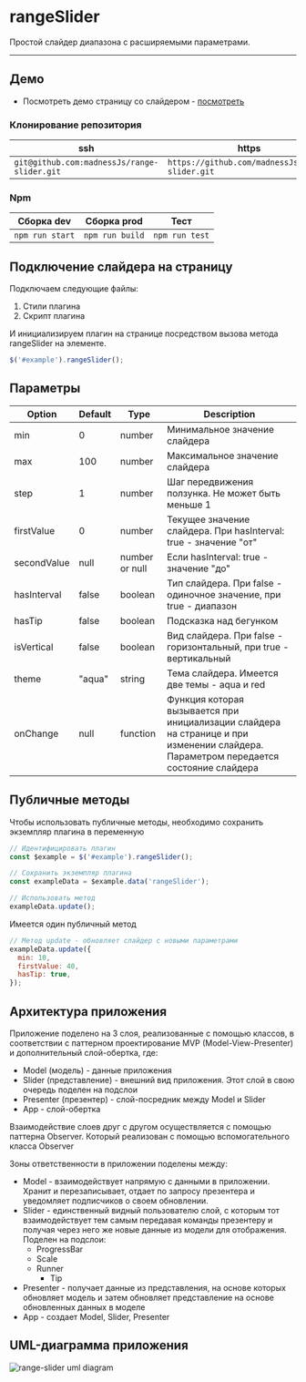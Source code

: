 # rangeSlider

Простой слайдер диапазона с расширяемыми параметрами.

---

## Демо

- Посмотреть демо страницу со слайдером - [посмотреть](https://madnessjs.github.io/range-slider/)

### Клонирование репозитория

| ssh                                         | https                                           |
| ------------------------------------------- | ----------------------------------------------- |
| `git@github.com:madnessJs/range-slider.git` | `https://github.com/madnessJs/range-slider.git` |

### Npm

| Сборка dev      | Сборка prod     | Тест           |
| --------------- | --------------- | -------------- |
| `npm run start` | `npm run build` | `npm run test` |

## Подключение слайдера на страницу

Подключаем следующие файлы:

1. Стили плагина
2. Скрипт плагина

И инициализируем плагин на странице посредством вызова метода rangeSlider на элементе.

```javascript
$('#example').rangeSlider();
```

## Параметры

| Option      | Default | Type           | Description                                                                                                                          |
| ----------- | ------- | -------------- | ------------------------------------------------------------------------------------------------------------------------------------ |
| min         | 0       | number         | Минимальное значение слайдера                                                                                                        |
| max         | 100     | number         | Максимальное значение слайдера                                                                                                       |
| step        | 1       | number         | Шаг передвижения ползунка. Не может быть меньше 1                                                                                    |
| firstValue  | 0       | number         | Текущее значение слайдера. При hasInterval: true - значение "от"                                                                     |
| secondValue | null    | number or null | Если hasInterval: true - значение "до"                                                                                               |
| hasInterval | false   | boolean        | Тип слайдера. При false - одиночное значение, при true - диапазон                                                                    |
| hasTip      | false   | boolean        | Подсказка над бегунком                                                                                                               |
| isVertical  | false   | boolean        | Вид слайдера. При false - горизонтальный, при true - вертикальный                                                                    |
| theme       | "aqua"  | string         | Тема слайдера. Имеется две темы - aqua и red                                                                                         |
| onChange    | null    | function       | Функция которая вызывается при инициализации слайдера на странице и при изменении слайдера. Параметром передается состояние слайдера |

## Публичные методы

Чтобы использовать публичные методы, необходимо сохранить экземпляр плагина в переменную

```javascript
// Идентифицировать плагин
const $example = $('#example').rangeSlider();

// Сохранить экземпляр плагина
const exampleData = $example.data('rangeSlider');

// Использовать метод
exampleData.update();
```

Имеется один публичный метод

```javascript
// Метод update - обновляет слайдер с новыми параметрами
exampleData.update({
  min: 10,
  firstValue: 40,
  hasTip: true,
});
```

## Архитектура приложения

Приложение поделено на 3 слоя, реализованные с помощью классов, в соответствии с паттерном проектирование MVP (Model-View-Presenter) и дополнительный слой-обертка, где:

- Model (модель) - данные приложения
- Slider (представление) - внешний вид приложения. Этот слой в свою очередь поделен на подслои
- Presenter (презентер) - слой-посредник между Model и Slider
- App - слой-обертка

Взаимодействие слоев друг с другом осуществляется с помощью паттерна Observer. Который реализован с помощью вспомогательного класса Observer

Зоны ответственности в приложении поделены между:

- Model - взаимодействует напрямую с данными в приложении. Хранит и перезаписывает, отдает по запросу презентера и уведомляет подписчиков о своем обновлении.
- Slider - единственный видный пользователю слой, с которым тот взаимодействует тем самым передавая команды презентеру и получая через него же новые данные из модели для отображения. Поделен на подслои:
  - ProgressBar
  - Scale
  - Runner
    - Tip
- Presenter - получает данные из представления, на основе которых обновляет модель и затем обновляет представление на основе обновленных данных в моделе
- App - создает Model, Slider, Presenter

## UML-диаграмма приложения

![range-slider uml diagram](https://i.ibb.co/7rPCnSh/range-Slider-uml.png 'UML diagram')
